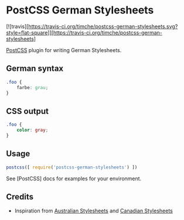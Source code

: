 # PostCSS German Stylesheets

[![travis][https://travis-ci.org/timche/postcss-german-stylesheets.svg?style=flat-square]][https://travis-ci.org/timche/postcss-german-stylesheets]

[PostCSS](https://github.com/postcss/postcss) plugin for writing German Stylesheets.

## German syntax
```css
.foo {
    farbe: grau;
}
```

## CSS output
```css
.foo {
    color: gray;
}
```

## Usage

```js
postcss([ require('postcss-german-stylesheets') ])
```

See [PostCSS] docs for examples for your environment.

## Credits

* Inspiration from [Australian Stylesheets](https://github.com/dp-lewis/postcss-australian-stylesheets) and [Canadian Stylesheets](https://github.com/chancancode/postcss-canadian-stylesheets)
